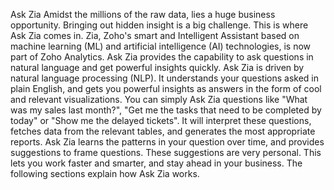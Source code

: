 Ask Zia
Amidst the millions of the raw data, lies a huge business opportunity. Bringing out hidden insight is a big challenge. This is where Ask Zia comes in.
Zia, Zoho's smart and Intelligent Assistant based on machine learning (ML) and artificial intelligence (AI) technologies, is now part of Zoho Analytics. Ask Zia provides the capability to ask questions in natural language and get powerful insights quickly.
Ask Zia is driven by natural language processing (NLP). It understands your questions asked in plain English, and gets you powerful insights as answers in the form of cool and relevant visualizations.
You can simply Ask Zia questions like "What was my sales last month?", "Get me the tasks that need to be completed by today" or "Show me the delayed tickets". It will interpret these questions, fetches data from the relevant tables, and generates the most appropriate reports.
Ask Zia learns the patterns in your question over time, and provides suggestions to frame questions. These suggestions are very personal. This lets you work faster and smarter, and stay ahead in your business.
The following sections explain how Ask Zia works.